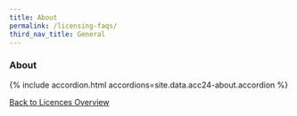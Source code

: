 ```yaml
---
title: About
permalink: /licensing-faqs/
third_nav_title: General
---
```


### About

{% include accordion.html accordions=site.data.acc24-about.accordion %}

[Back to Licences Overview](/licences/)
